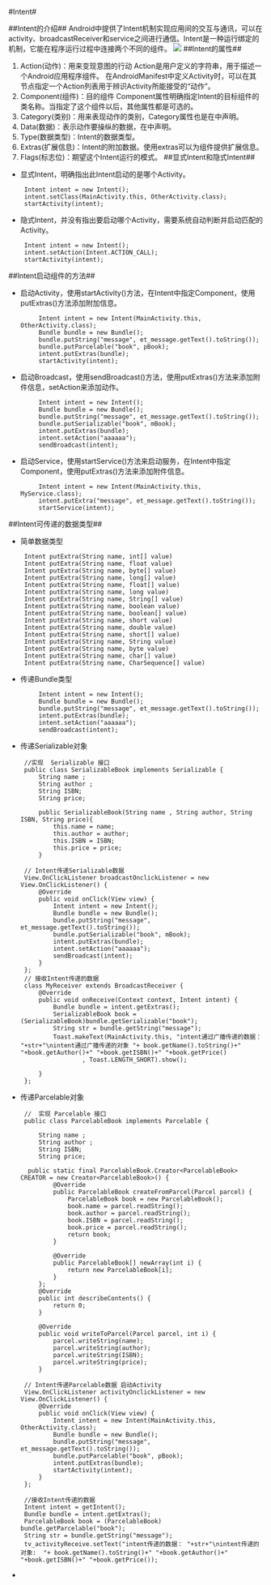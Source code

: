 #Intent#

##Intent的介绍##
Android中提供了Intent机制实现应用间的交互与通讯，可以在activity、broadcastReceiver和service之间进行通信。Intent是一种运行绑定的机制，它能在程序运行过程中连接两个不同的组件。
![](http://images.cnitblog.com/blog/25064/201412/051436115768172.png)
##Intent的属性##
1. Action(动作)：用来变现意图的行动
Action是用户定义的字符串，用于描述一个Android应用程序组件。 在AndroidManifest中定义Activity时，可以在其<intent-filter>节点指定一个Action列表用于辨识Activity所能接受的“动作”。 
2. Component(组件)：目的组件
Component属性明确指定Intent的目标组件的类名称。当指定了这个组件以后，其他属性都是可选的。
3. Category(类别)：用来表现动作的类别，Category属性也是在<intent-filter>中声明。
4. Data(数据)：表示动作要操纵的数据，在<intent-filter>中声明。
5. Type(数据类型)：Intent的数据类型。
6. Extras(扩展信息)：Intent的附加数据。使用extras可以为组件提供扩展信息。
7. Flags(标志位)：期望这个Intent运行的模式。
##显式Intent和隐式Intent##
 - 显式Intent，明确指出此Intent启动的是哪个Activity。
 	
		Intent intent = new Intent();  
		intent.setClass(MainActivity.this, OtherActivity.class);  
		startActivity(intent);
 - 隐式Intent，并没有指出要启动哪个Activity，需要系统自动判断并启动匹配的Activity。
 		
		Intent intent = new Intent();  
		intent.setAction(Intent.ACTION_CALL);  
		startActivity(intent); 
##Intent启动组件的方法##
 - 启动Activity，使用startActivity()方法，在Intent中指定Component，使用putExtras()方法添加附加信息。
 					
			Intent intent = new Intent(MainActivity.this, OtherActivity.class);
            Bundle bundle = new Bundle();
            bundle.putString("message", et_message.getText().toString());
            bundle.putParcelable("book", pBook);
            intent.putExtras(bundle);
            startActivity(intent);

 - 启动Broadcast，使用sendBroadcast()方法，使用putExtras()方法来添加附件信息，setAction来添加动作。
	
			Intent intent = new Intent();
            Bundle bundle = new Bundle();
            bundle.putString("message", et_message.getText().toString());
            bundle.putSerializable("book", mBook);
            intent.putExtras(bundle);
            intent.setAction("aaaaaa");
            sendBroadcast(intent);

 - 启动Service，使用startService()方法来启动服务，在Intent中指定Component，使用putExtras()方法来添加附件信息。
	 
			Intent intent = new Intent(MainActivity.this, MyService.class);
            intent.putExtra("message", et_message.getText().toString());
            startService(intent);
##Intent可传递的数据类型##
 - 简单数据类型
	
		Intent putExtra(String name, int[] value)  
		Intent putExtra(String name, float value)  
		Intent putExtra(String name, byte[] value)  
		Intent putExtra(String name, long[] value)  
		Intent putExtra(String name, float[] value)  
		Intent putExtra(String name, long value)  
		Intent putExtra(String name, String[] value)  
		Intent putExtra(String name, boolean value)  
		Intent putExtra(String name, boolean[] value)  
		Intent putExtra(String name, short value)  
		Intent putExtra(String name, double value)  
		Intent putExtra(String name, short[] value)  
		Intent putExtra(String name, String value)  
		Intent putExtra(String name, byte value)  
		Intent putExtra(String name, char[] value)  
		Intent putExtra(String name, CharSequence[] value) 
 - 传递Bundle类型
  	
			Intent intent = new Intent();
            Bundle bundle = new Bundle();
            bundle.putString("message", et_message.getText().toString());
            intent.putExtras(bundle);
            intent.setAction("aaaaaa");
            sendBroadcast(intent);
 - 传递Serializable对象
   		
	    //实现  Serializable 接口
		public class SerializableBook implements Serializable {
    		String name ;
    		String author ;
    		String ISBN;
    		String price;

   			public SerializableBook(String name , String author, String ISBN, String price){
        		this.name = name;
       	 		this.author = author;
       	 		this.ISBN = ISBN;
        		this.price = price;
    		}

        // Intent传递Serializable数据
		View.OnClickListener broadcastOnclickListener = new View.OnClickListener() {
	        @Override
	        public void onClick(View view) {
	            Intent intent = new Intent();
	            Bundle bundle = new Bundle();
	            bundle.putString("message", et_message.getText().toString());
	            bundle.putSerializable("book", mBook);
	            intent.putExtras(bundle);
	            intent.setAction("aaaaaa");
	            sendBroadcast(intent);
	        }
	    };
		// 接收Intent传递的数据
		class MyReceiver extends BroadcastReceiver {
	        @Override
	        public void onReceive(Context context, Intent intent) {
	            Bundle bundle = intent.getExtras();
	            SerializableBook book = (SerializableBook)bundle.getSerializable("book");
	            String str = bundle.getString("message");
	            Toast.makeText(MainActivity.this, "intent通过广播传递的数据： "+str+"\nintent通过广播传递的对象 "+ book.getName().toString()+" "+book.getAuthor()+" "+book.getISBN()+" "+book.getPrice()
	                    , Toast.LENGTH_SHORT).show();
	
	        }
	    };
 - 传递Parcelable对象
 		
        //  实现 Parcelable 接口
		public class ParcelableBook implements Parcelable {

    		String name ;
    		String author ;
    		String ISBN;
    		String price;

   		 public static final ParcelableBook.Creator<ParcelableBook> CREATOR = new Creator<ParcelableBook>() {
        		@Override
        		public ParcelableBook createFromParcel(Parcel parcel) {
            		ParcelableBook book = new ParcelableBook();
            		book.name = parcel.readString();
		            book.author = parcel.readString();
		            book.ISBN = parcel.readString();
		            book.price = parcel.readString();
		            return book;
		        }
		
		        @Override
		        public ParcelableBook[] newArray(int i) {
		            return new ParcelableBook[i];
		        }
		    };
		    @Override
		    public int describeContents() {
		        return 0;
		    }
		
		    @Override
		    public void writeToParcel(Parcel parcel, int i) {
		        parcel.writeString(name);
		        parcel.writeString(author);
		        parcel.writeString(ISBN);
		        parcel.writeString(price);
		    }

		// Intent传递Parcelable数据 启动Activity
		View.OnClickListener activityOnclickListener = new View.OnClickListener() {
	        @Override
	        public void onClick(View view) {
	            Intent intent = new Intent(MainActivity.this, OtherActivity.class);
	            Bundle bundle = new Bundle();
	            bundle.putString("message", et_message.getText().toString());
	            bundle.putParcelable("book", pBook);
	            intent.putExtras(bundle);
	            startActivity(intent);
	        }
	    };

		//接收Intent传递的数据
		Intent intent = getIntent();
        Bundle bundle = intent.getExtras();
        ParcelableBook book = (ParcelableBook) bundle.getParcelable("book");
        String str = bundle.getString("message");
        tv_activityReceive.setText("intent传递的数据： "+str+"\nintent传递的对象:  "+ book.getName().toString()+" "+book.getAuthor()+" "+book.getISBN()+" "+book.getPrice());


 -
